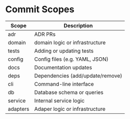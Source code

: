# Commit Scopes

| Scope    | Description                      |
| -------- | -------------------------------- |
| adr      | ADR PRs                          |
| domain   | domain logic or infrastructure   |
| tests    | Adding or updating tests         |
| config   | Config files (e.g. YAML, JSON)   |
| docs     | Documentation updates            |
| deps     | Dependencies (add/update/remove) |
| cli      | Command-line interface           |
| db       | Database schema or queries       |
| service  | Internal service logic           |
| adapters | Adaper logic or infrastructure   |
